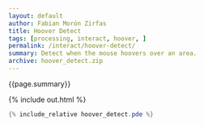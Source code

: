 ```yaml
---
layout: default
author: Fabian Morón Zirfas
title: Hoover Detect
tags: [processing, interact, hoover, ]
permalink: /interact/hoover-detect/
summary: Detect when the mouse hoovers over an area.
archive: hoover_detect.zip
---
```


<div class="hero">{{page.summary}}</div>

<!-- more -->

{% include out.html %}

```java
{% include_relative hoover_detect.pde %}
```



